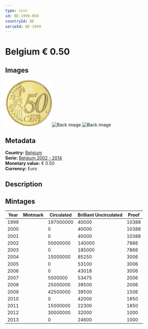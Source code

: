 ```yaml
---
type: coin
id: BE-1999-050
countryId: BE
serieId: BE-1999
---
```


# Belgium € 0.50

## Images

<img src="../../../img/common-2002-050.png" height="150" alt="Front image"><img src="img/belgium-1999-050.png" height="150" alt="Back image">     ![Back image]()

## Metadata

**Country:** [Belgium](../index.md)\
**Serie:** [Belgium 2002 - 2014](index.md)\
**Monetary value:** € 0.50\
**Currency:** Euro

## Description


## Mintages

| Year | Mintmark | Circulated | Brilliant Uncirculated | Proof |
| ---- | -------- | ---------- | ---------------------- | ----- |
| 1999 |  | 197000000| 40000 | 10388 |
| 2000 |  | 0| 40000 | 10388 |
| 2001 |  | 0| 40000 | 10388 |
| 2002 |  | 50000000| 140000 | 7866 |
| 2003 |  | 0| 185000 | 7866 |
| 2004 |  | 15000000| 85250 | 3006 |
| 2005 |  | 0| 53100 | 3006 |
| 2006 |  | 0| 43018 | 3006 |
| 2007 |  | 5000000| 53475 | 2006 |
| 2008 |  | 25000000| 39500 | 2006 |
| 2009 |  | 42500000| 39500 | 1506 |
| 2010 |  | 0| 42000 | 1850 |
| 2011 |  | 15000000| 22300 | 1850 |
| 2012 |  | 30000000| 32000 | 1000 |
| 2013 |  | 0| 24600 | 1000 |
